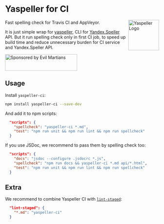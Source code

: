 # Yaspeller for CI

<img align="right" width="100" height="100" alt="Yaspeller Logo" src="https://raw.githubusercontent.com/hcodes/yaspeller/master/images/logo.png">

Fast spelling check for Travis CI and AppVeyor.

It is just simple wrap for [yaspeller], CLI for [Yandex.Speller] API.
But it run spelling check only in first CI job,
to speed up build time and reduce unnecessary burden for CI service
and Yandex.Speller API.

[Yandex.Speller]: https://tech.yandex.ru/speller/doc/dg/concepts/About-docpage/
[yaspeller]:      https://github.com/hcodes/yaspeller

<a href="https://evilmartians.com/?utm_source=yaspeller-ci">
  <img src="https://evilmartians.com/badges/sponsored-by-evil-martians.svg"
       alt="Sponsored by Evil Martians" width="236" height="54">
</a>

## Usage

Install `yaspeller-ci`:

```sh
npm install yaspeller-ci --save-dev
```

And add it to npm scripts:

```json
  "scripts": {
    "spellcheck": "yaspeller-ci *.md",
    "test": "npm run unit && npm run lint && npm run spellcheck"
  }
```

If you use JSDoc, we recommend to pass them by spelling check too:

```json
  "scripts": {
    "docs": "jsdoc --configure .jsdocrc *.js",
    "spellcheck": "npm run docs && yaspeller-ci *.md api/*.html",
    "test": "npm run unit && npm run lint && npm run spellcheck"
  }
```

## Extra

We recommend to combine Yaspeller CI with [`lint-staged`]:

```json
  "lint-staged": {
    "*.md": "yaspeller-ci"
  }
```

[`lint-staged`]: https://github.com/okonet/lint-staged
